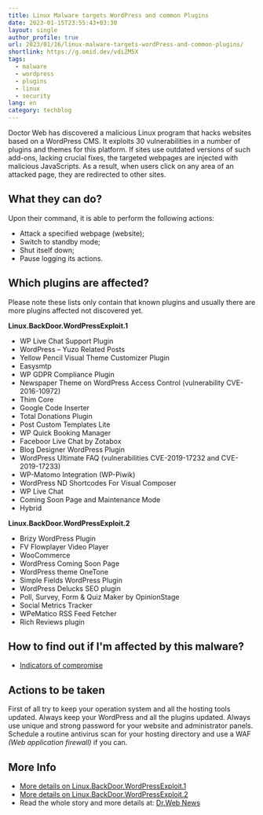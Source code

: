 ```yaml
---
title: Linux Malware targets WordPress and common Plugins
date: 2023-01-15T23:55:43+03:30
layout: single
author_profile: true
url: 2023/01/16/linux-malware-targets-wordPress-and-common-plugins/
shortlink: https://g.omid.dev/vdiZM5X
tags:
  - malware
  - wordpress
  - plugins
  - linux
  - security
lang: en
category: techblog
---
```

Doctor Web has discovered a malicious Linux program that hacks websites based on a WordPress CMS. It exploits 30 vulnerabilities in a number of plugins and themes for this platform. If sites use outdated versions of such add-ons, lacking crucial fixes, the targeted webpages are injected with malicious JavaScripts. As a result, when users click on any area of an attacked page, they are redirected to other sites.

## What they can do?

Upon their command, it is able to perform the following actions:

* Attack a specified webpage (website);
* Switch to standby mode;
* Shut itself down;
* Pause logging its actions.

## Which plugins are affected?

Please note these lists only contain that known plugins and usually there are more plugins affected not discovered yet.

**Linux.BackDoor.WordPressExploit.1**

* WP Live Chat Support Plugin
* WordPress – Yuzo Related Posts
* Yellow Pencil Visual Theme Customizer Plugin
* Easysmtp
* WP GDPR Compliance Plugin
* Newspaper Theme on WordPress Access Control (vulnerability CVE-2016-10972)
* Thim Core
* Google Code Inserter
* Total Donations Plugin
* Post Custom Templates Lite
* WP Quick Booking Manager
* Faceboor Live Chat by Zotabox
* Blog Designer WordPress Plugin
* WordPress Ultimate FAQ (vulnerabilities CVE-2019-17232 and CVE-2019-17233)
* WP-Matomo Integration (WP-Piwik)
* WordPress ND Shortcodes For Visual Composer
* WP Live Chat
* Coming Soon Page and Maintenance Mode
* Hybrid

**Linux.BackDoor.WordPressExploit.2**

* Brizy WordPress Plugin
* FV Flowplayer Video Player
* WooCommerce
* WordPress Coming Soon Page
* WordPress theme OneTone
* Simple Fields WordPress Plugin
* WordPress Delucks SEO plugin
* Poll, Survey, Form & Quiz Maker by OpinionStage
* Social Metrics Tracker
* WPeMatico RSS Feed Fetcher
* Rich Reviews plugin

## How to find out if I'm affected by this malware?

* [Indicators of compromise](https://github.com/DoctorWebLtd/malware-iocs/tree/master/Linux.Backdoor.WordPressExploit.1)

## Actions to be taken

First of all try to keep your operation system and all the hosting tools updated. Always keep your WordPress and all the plugins updated. Always use unique and strong password for your website and administrator panels. Schedule a routine antivirus scan for your hosting directory and use a WAF *(Web application firewall)* if you can.

## More Info

* [More details on Linux.BackDoor.WordPressExploit.1](https://vms.drweb.com/search/?q=Linux.BackDoor.WordPressExploit.1&lng=en)
* [More details on Linux.BackDoor.WordPressExploit.2](https://vms.drweb.com/search/?q=Linux.BackDoor.WordPressExploit.2&lng=en)
* Read the whole story and more details at: [Dr.Web News](https://news.drweb.com/show/?i=14646&lng=en&c=23)
